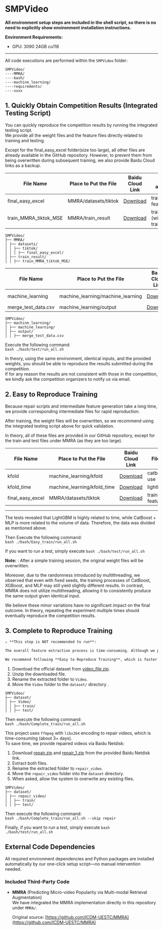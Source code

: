 # SMPVideo

**All environment setup steps are included in the shell script, so there is no need to explicitly show environment installation instructions.**

**Environment Requirements:**  
- GPU: 3090 24GB cu118  

---
All code executions are performed within the `SMPVideo` folder:

~~~
SMPVideo/
----MMRA/
----bash/
----machine_learning/
----requirements/
----xxxx
~~~

## 1. Quickly Obtain Competition Results (Integrated Testing Script)

You can quickly reproduce the competition results by running the integrated testing script.  
We provide all the weight files and the feature files directly related to training and testing.

Except for the final_easy_excel folder(size too large), all other files are already available in the GitHub repository. However, to prevent them from being overwritten during subsequent training, we also provide Baidu Cloud links as a backup.

| File Name                             | Place to Put the File   | Baidu Cloud Link                                                     | File about|
|---------------------------------------|-------------------------|----------------------------------------------------------------------|-------------------------------|
| final_easy_excel           |   MMRA/datasets/tiktok  | [Download](https://pan.baidu.com/s/1RYzMuZDwv8A2UCTbmoX-PQ?pwd=3be8) |  train+test features  |
| train_MMRA_tiktok_MSE |   MMRA/train_result     | [Download](https://pan.baidu.com/s/1IIp3CoPK5zVGASqwRDAguw?pwd=cxm6) | train.pkl (with train.log) |

~~~
SMPVideo/
├── MMRA/
│ ├── datasets/
│ │ ├── tiktok/
│ │ │ ├── final_easy_excel/
│ ├── train_result/
│ │ ├── train_MMRA_tiktok_MSE/
~~~

| File Name                             | Place to Put the File   | Baidu Cloud Link                                                     | File about|
|---------------------------------------|-------------------------|----------------------------------------------------------------------|-------------------------------|
| machine_learning       |  machine_learning/machine_learning  | [Download](https://pan.baidu.com/s/12hD0CSYQaD8Eq_WqLdk4PA?pwd=am6v) |  catboost+lightbgm+mlp best params.json  |
| merge_test_data.csv |   machine_learning/output     | [Download](https://pan.baidu.com/s/1vpFccibCB5FWTp5-sH1IiA?pwd=p428) | test features |

~~~
SMPVideo/
├── machine_learning/
│ ├── machine_learning/
│ ├── output/
│ │ ├── merge_test_data.csv
~~~

Execute the following command:  
`bash ./bash/test/run_all.sh`

In theory, using the same environment, identical inputs, and the provided weights, you should be able to reproduce the results submitted during the competition.  
If for any reason the results are not consistent with those in the competition, we kindly ask the competition organizers to notify us via email. 

## 2. Easy to Reproduce Training

Because repair scripts and intermediate feature generation take a long time, we provide corresponding intermediate files for rapid reproduction.

After training, the weight files will be overwritten, so we recommend using the integrated testing script above for quick validation.

In theory, all of these files are provided in our GitHub repository, except for the train and test files under MMRA (as they are too large).

| File Name                  | Place to Put the File   | Baidu Cloud Link                                   | File about |
|----------------------------|------------------------|---------------------------------------------------|-----|
| kfold | machine_learning/kfold      | [Download](https://pan.baidu.com/s/12eTXfM03S8FsFg7cA9d7Yg?pwd=qk6w)   | catboost+mlp use |
| kfold_time  | machine_learning/kfold_time      | [Download](https://pan.baidu.com/s/1OOhgPKWT1JcY2k8m2WLHtg?pwd=x81j)        | lightbgm use |
| final_easy_excel           |   MMRA/datasets/tiktok  | [Download](https://pan.baidu.com/s/1RYzMuZDwv8A2UCTbmoX-PQ?pwd=3be8) |  train+test features  |

---

The tests revealed that LightGBM is highly related to time, while CatBoost + MLP is more related to the volume of data. Therefore, the data was divided as mentioned above.

Then Execute the following command:  
`bash ./bash/Easy_train/run_all.sh`

If you want to run a test, 
simply execute `bash ./bash/test/run_all.sh`


**Note:** : After a simple training session, the original weight files will be overwritten.

Moreover, due to the randomness introduced by multithreading, we observed that even with fixed seeds, the training processes of CatBoost, XGBoost, and MLP may still yield slightly different results. In contrast, MMRA does not utilize multithreading, allowing it to consistently produce the same output given identical input.

We believe these minor variations have no significant impact on the final outcome. In theory, repeating the experiment multiple times should eventually reproduce the competition results.

## 3. Complete to Reproduce Training

```markdown
⚠️ **This step is NOT recommended to run**:

The overall feature extraction process is time-consuming. Although we provide the `FFmpeg`-repaired videos for download, the entire pipeline still takes significantly more time compared to the `easy_train` steps. Additionally, due to the use of multi-threading during feature extraction, the randomness in the results cannot be completely eliminated.

We recommend following **Easy to Reproduce Training**, which is faster and introduces slightly less randomness.
```

1. Download the official dataset from [video_file.zip](https://drive.google.com/drive/folders/1F37YsuZPngqTIDTe-I_yoSFEvLSoVLnt).
2. Unzip the downloaded file.
3. Rename the extracted folder to `Video`.
4. Move the `Video` folder to the `dataset/` directory .

~~~
SMPVideo/
├── dataset/
│ ├── Video/
│ │ ├── train/
│ │ ├── test/
~~~

Then execute the following command:  
`bash ./bash/Complete_train/run_all.sh`

This project uses `ffmpeg` with `libx264` encoding to repair videos, which is time-consuming (about 3+ days).  
To save time, we provide repaired videos via Baidu Netdisk:

1. Download [repair.zip](https://pan.baidu.com/s/1JRRNMg836LHTw450EI8agA?pwd=ai8q) and [repair_1.zip](https://pan.baidu.com/s/1hl8QRch5u-16zpODHjmbQQ?pwd=ai8q) from the provided Baidu Netdisk link.
2. Extract both files.
3. Rename the extracted folder to `repair_video`.
4. Move the `repair_video` folder into the `dataset` directory.
5. When asked, allow the system to overwrite any existing files.
~~~
SMPVideo/
├── dataset/
│ ├── repair_video/
│ │ ├── train/
│ │ ├── test/
~~~

Then execute the following command:  
`bash ./bash/Complete_train/run_all.sh --skip repair`

Finally, if you want to run a test, 
simply execute `bash ./bash/test/run_all.sh`

## External Code Dependencies

All required environment dependencies and Python packages are installed automatically by our one-click setup script—no manual intervention needed.

### Included Third-Party Code

- **MMRA** (Predicting Micro-video Popularity via Multi-modal Retrieval Augmentation)  
  We have integrated the MMRA implementation directly in this repository under `MMRA/`.  

  Original source: [https://github.com/ICDM-UESTC/MMRA](https://github.com/ICDM-UESTC/MMRA)  

